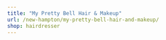 ```yaml
---
title: "My Pretty Bell Hair & Makeup"
url: /new-hampton/my-pretty-bell-hair-and-makeup/
shop: hairdresser
---
```


